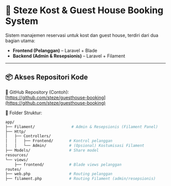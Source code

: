 # 🏨 Steze Kost & Guest House Booking System

Sistem manajemen reservasi untuk kost dan guest house, terdiri dari dua bagian utama:

- **Frontend (Pelanggan)** – Laravel + Blade
- **Backend (Admin & Resepsionis)** – Laravel + Filament

---

## 📦 Akses Repositori Kode

🔗 GitHub Repository (Contoh):  
[https://github.com/steze/guesthouse-booking](https://github.com/steze/guesthouse-booking)

📂 Folder Struktur:
```bash
app/
├── Filament/                # Admin & Resepsionis (Filament Panel)
├── Http/
│   ├── Controllers/
│   │   ├── Frontend/       # Kontrol pelanggan
│   │   └── Admin/          # (Opsional) Kostumisasi Filament
├── Models/                 # Share model
resources/
└── views/
    ├── frontend/           # Blade views pelanggan
routes/
├── web.php                 # Routing pelanggan
├── filament.php            # Routing Filament (admin/resepsionis)
